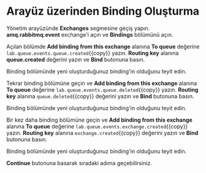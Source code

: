 # Arayüz üzerinden Binding Oluşturma

Yönetim arayüzünde **Exchanges** segmesine geçiş yapın. **amq.rabbitmq.event** exchange'i açın ve **Bindings** bölümünü açın.

Açılan bölümde **Add binding from this exchange** alanına **To queue** değerine `lab.queue.events.queue.created`{{copy}}  yazın. **Routing key** alanına **queue.created** değerini yazın ve **Bind** butonuna basın.

Binding bölümünde yeni oluşturduğunuz binding'in olduğunu teyit edin.

Tekrar binding bölümüne geçin ve **Add binding from this exchange** alanına **To queue** değerine `lab.queue.events.queue.deleted`{{copy}} yazın. **Routing key** alanına `queue.deleted`{{copy}} değerini yazın ve **Bind** butonuna basın.

Binding bölümünde yeni oluşturduğunuz binding'in olduğunu teyit edin.

Bir kez daha binding bölümüne geçin ve **Add binding from this exchange** alanına **To queue** değerine `lab.queue.events.exchange.created`{{copy}} yazın. **Routing key** alanına `exchange.created`{{copy}} değerini yazın ve **Bind** butonuna basın.

Binding bölümünde yeni oluşturduğunuz binding'in olduğunu teyit edin.

**Continue** butonuna basarak sıradaki adıma geçebilirsiniz.
